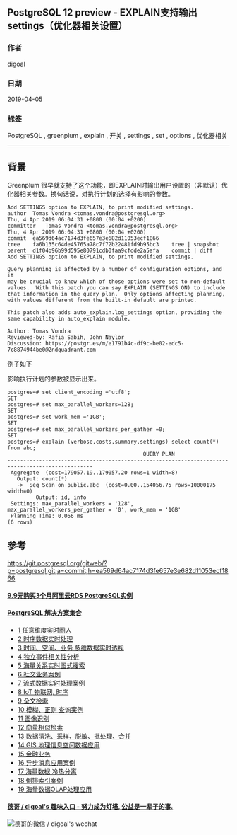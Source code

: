 ## PostgreSQL 12 preview - EXPLAIN支持输出settings（优化器相关设置）   
                                                                                                              
### 作者                                                                                                              
digoal                                                                                                              
                                                                                                              
### 日期                                                                                                              
2019-04-05                                                                                                              
                                                                                                              
### 标签                                                                                                              
PostgreSQL , greenplum , explain , 开关 , settings , set , options , 优化器相关   
                             
----                                                                                                        
                                                                                                          
## 背景                   
Greenplum 很早就支持了这个功能，即EXPLAIN时输出用户设置的（非默认）优化器相关参数。换句话说，对执行计划的选择有影响的参数。  
      
```      
Add SETTINGS option to EXPLAIN, to print modified settings.  
author	Tomas Vondra <tomas.vondra@postgresql.org>	  
Thu, 4 Apr 2019 06:04:31 +0800 (00:04 +0200)  
committer	Tomas Vondra <tomas.vondra@postgresql.org>	  
Thu, 4 Apr 2019 06:04:31 +0800 (00:04 +0200)  
commit	ea569d64ac7174d3fe657e3e682d11053ecf1866  
tree	fa6b135c64de45765a78c7f72b22481fd9b95bc3	tree | snapshot  
parent	d1f04b96b99d595e80791cdb0faa9cfdde2a5afa	commit | diff  
Add SETTINGS option to EXPLAIN, to print modified settings.  
  
Query planning is affected by a number of configuration options, and it  
may be crucial to know which of those options were set to non-default  
values.  With this patch you can say EXPLAIN (SETTINGS ON) to include  
that information in the query plan.  Only options affecting planning,  
with values different from the built-in default are printed.  
  
This patch also adds auto_explain.log_settings option, providing the  
same capability in auto_explain module.  
  
Author: Tomas Vondra  
Reviewed-by: Rafia Sabih, John Naylor  
Discussion: https://postgr.es/m/e1791b4c-df9c-be02-edc5-7c8874944be0@2ndquadrant.com  
```    
  
例子如下  
  
影响执行计划的参数被显示出来。    
  
```  
postgres=# set client_encoding ='utf8';  
SET  
postgres=# set max_parallel_workers=128;  
SET  
postgres=# set work_mem ='1GB';  
SET  
postgres=# set max_parallel_workers_per_gather =0;  
SET  
postgres=# explain (verbose,costs,summary,settings) select count(*) from abc;  
                                           QUERY PLAN                                              
-------------------------------------------------------------------------------------------------  
 Aggregate  (cost=179057.19..179057.20 rows=1 width=8)  
   Output: count(*)  
   ->  Seq Scan on public.abc  (cost=0.00..154056.75 rows=10000175 width=0)  
         Output: id, info  
 Settings: max_parallel_workers = '128', max_parallel_workers_per_gather = '0', work_mem = '1GB'  
 Planning Time: 0.066 ms  
(6 rows)  
```  
                
## 参考              
https://git.postgresql.org/gitweb/?p=postgresql.git;a=commit;h=ea569d64ac7174d3fe657e3e682d11053ecf1866  
              
  
  
  
  
  
  
  
  
  
  
  
  
  
  
  
  
  
  
  
  
  
  
  
  
  
  
  
  
  
  
  
  
  
  
  
  
  
  
  
  
  
#### [9.9元购买3个月阿里云RDS PostgreSQL实例](https://www.aliyun.com/database/postgresqlactivity "57258f76c37864c6e6d23383d05714ea")
  
  
#### [PostgreSQL 解决方案集合](https://yq.aliyun.com/topic/118 "40cff096e9ed7122c512b35d8561d9c8")
- [1 任意维度实时圈人](https://yq.aliyun.com/topic/118 "40cff096e9ed7122c512b35d8561d9c8")
- [2 时序数据实时处理](https://yq.aliyun.com/topic/118 "40cff096e9ed7122c512b35d8561d9c8")
- [3 时间、空间、业务 多维数据实时透视](https://yq.aliyun.com/topic/118 "40cff096e9ed7122c512b35d8561d9c8")
- [4 独立事件相关性分析](https://yq.aliyun.com/topic/118 "40cff096e9ed7122c512b35d8561d9c8")
- [5 海量关系实时图式搜索](https://yq.aliyun.com/topic/118 "40cff096e9ed7122c512b35d8561d9c8")
- [6 社交业务案例](https://yq.aliyun.com/topic/118 "40cff096e9ed7122c512b35d8561d9c8")
- [7 流式数据实时处理案例](https://yq.aliyun.com/topic/118 "40cff096e9ed7122c512b35d8561d9c8")
- [8 IoT 物联网, 时序](https://yq.aliyun.com/topic/118 "40cff096e9ed7122c512b35d8561d9c8")
- [9 全文检索](https://yq.aliyun.com/topic/118 "40cff096e9ed7122c512b35d8561d9c8")
- [10 模糊、正则 查询案例](https://yq.aliyun.com/topic/118 "40cff096e9ed7122c512b35d8561d9c8")
- [11 图像识别](https://yq.aliyun.com/topic/118 "40cff096e9ed7122c512b35d8561d9c8")
- [12 向量相似检索](https://yq.aliyun.com/topic/118 "40cff096e9ed7122c512b35d8561d9c8")
- [13 数据清洗、采样、脱敏、批处理、合并](https://yq.aliyun.com/topic/118 "40cff096e9ed7122c512b35d8561d9c8")
- [14 GIS 地理信息空间数据应用](https://yq.aliyun.com/topic/118 "40cff096e9ed7122c512b35d8561d9c8")
- [15 金融业务](https://yq.aliyun.com/topic/118 "40cff096e9ed7122c512b35d8561d9c8")
- [16 异步消息应用案例](https://yq.aliyun.com/topic/118 "40cff096e9ed7122c512b35d8561d9c8")
- [17 海量数据 冷热分离](https://yq.aliyun.com/topic/118 "40cff096e9ed7122c512b35d8561d9c8")
- [18 倒排索引案例](https://yq.aliyun.com/topic/118 "40cff096e9ed7122c512b35d8561d9c8")
- [19 海量数据OLAP处理应用](https://yq.aliyun.com/topic/118 "40cff096e9ed7122c512b35d8561d9c8")
  
  
#### [德哥 / digoal's 趣味入口 - 努力成为灯塔, 公益是一辈子的事.](https://github.com/digoal/blog/blob/master/README.md "22709685feb7cab07d30f30387f0a9ae")
  
  
![德哥的微信 / digoal's wechat](../pic/digoal_weixin.jpg "f7ad92eeba24523fd47a6e1a0e691b59")
  
